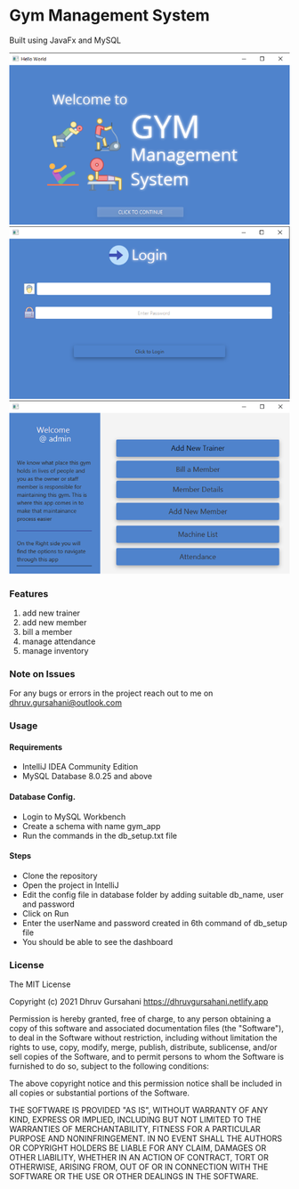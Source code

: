 # Gym Management System 
Built using JavaFx and MySQL

![Welcome Screen](/app_ss/welcome.png?raw=true)
![Login Screen](/app_ss/login.png?raw=true)
![Dashboard](/app_ss/dashboard.png?raw=true)


### Features
1. add new trainer
2. add new member
3. bill a member
4. manage attendance
5. manage inventory


### Note on Issues
For any bugs or errors in the project reach out to me on dhruv.gursahani@outlook.com


### Usage
#### Requirements
- IntelliJ IDEA Community Edition
- MySQL Database 8.0.25 and above

#### Database Config.
- Login to MySQL Workbench
- Create a schema with name gym_app
- Run the commands in the db_setup.txt file


#### Steps
- Clone the repository
- Open the project in IntelliJ
- Edit the config file in database folder by adding suitable db_name, user and password
- Click on Run
- Enter the userName and password created in 6th command of db_setup file
- You should be able to see the dashboard



### License
The MIT License

Copyright (c) 2021 Dhruv Gursahani https://dhruvgursahani.netlify.app

Permission is hereby granted, free of charge, to any person obtaining a copy of this software and associated documentation files (the "Software"), to deal in the  Software without restriction, including without limitation the rights to use, copy, modify, merge, publish, distribute, sublicense, and/or sell copies of the Software, and to permit persons to whom  the Software is furnished to do so, subject to the following conditions:

The above copyright notice and this permission notice shall be included in all copies or substantial portions of the Software.

THE SOFTWARE IS PROVIDED "AS IS", WITHOUT WARRANTY OF ANY KIND, EXPRESS OR IMPLIED, INCLUDING BUT NOT LIMITED TO THE WARRANTIES OF MERCHANTABILITY, FITNESS FOR A PARTICULAR PURPOSE AND NONINFRINGEMENT. IN NO EVENT SHALL THE AUTHORS OR COPYRIGHT HOLDERS BE LIABLE FOR ANY CLAIM, DAMAGES OR OTHER LIABILITY, WHETHER IN AN ACTION OF CONTRACT, TORT OR OTHERWISE, ARISING FROM, OUT OF OR IN CONNECTION WITH THE SOFTWARE OR THE USE OR OTHER DEALINGS IN THE SOFTWARE.
